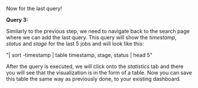 Now for the last query!

**Query 3:**

Similarly to the previous step, we need to navigate back to the search page where we can add the last query.
This query will show the *timestamp*, *status* and *stage* for the last 5 jobs and will look like this:

"| sort -timestamp | table timestamp, stage, status | head 5"


After the query is executed, we will click onto the *statistics* tab and there you will see that the visualization is in the form of a table.
Now you can save this table the same way as previously done, to your existing dashboard.
